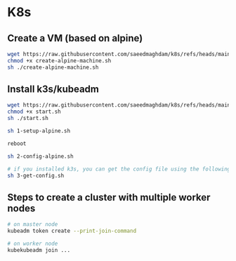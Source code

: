 # K8s

## Create a VM (based on alpine)
```bash
wget https://raw.githubusercontent.com/saeedmaghdam/k8s/refs/heads/main/create-alpine-machine.sh
chmod +x create-alpine-machine.sh
sh ./create-alpine-machine.sh
```

## Install k3s/kubeadm
```bash
wget https://raw.githubusercontent.com/saeedmaghdam/k8s/refs/heads/main/start.sh
chmod +x start.sh
sh ./start.sh

sh 1-setup-alpine.sh

reboot

sh 2-config-alpine.sh

# if you installed k3s, you can get the config file using the following command
sh 3-get-config.sh
```

## Steps to create a cluster with multiple worker nodes
```bash
# on master node
kubeadm token create --print-join-command

# on worker node
kubekubeadm join ...
```
